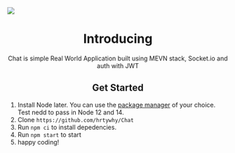 <a align="center">
    <img src="https://img.shields.io/badge/build-passing-green"
</a>

# Introducing
Chat is simple Real World Application built using MEVN stack, Socket.io and auth with JWT

## Get Started
1. Install Node later. You can use the [package manager](https://nodejs.org/en/download/package-manager/) of your choice. Test nedd to pass in Node 12 and 14.
2. Clone ```https://github.com/hrtywhy/Chat```
3. Run ```npm ci``` to install depedencies.
4. Run ```npm start``` to start
5. happy coding!
